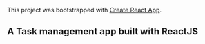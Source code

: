 This project was bootstrapped with [Create React App](https://github.com/facebook/create-react-app).

## A Task management app built with ReactJS

